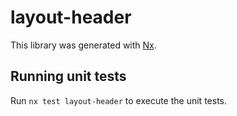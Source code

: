 # layout-header

This library was generated with [Nx](https://nx.dev).

## Running unit tests

Run `nx test layout-header` to execute the unit tests.
